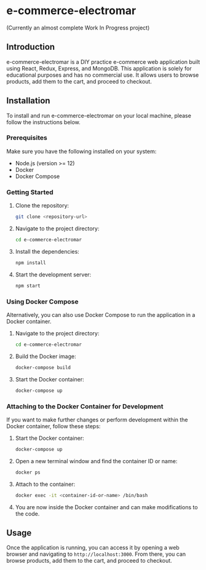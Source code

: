 # e-commerce-electromar

(Currently an almost complete Work In Progress project)

## Introduction

e-commerce-electromar is a DIY practice e-commerce web application built using React, Redux, Express, and MongoDB. This application is solely for educational purposes and has no commercial use. It allows users to browse products, add them to the cart, and proceed to checkout.

## Installation

To install and run e-commerce-electromar on your local machine, please follow the instructions below.

### Prerequisites

Make sure you have the following installed on your system:

- Node.js (version >= 12)
- Docker
- Docker Compose

### Getting Started

1. Clone the repository:

   ```bash
   git clone <repository-url>
   ```

2. Navigate to the project directory:

   ```bash
   cd e-commerce-electromar
   ```

3. Install the dependencies:

   ```bash
   npm install
   ```

4. Start the development server:
   ```bash
   npm start
   ```

### Using Docker Compose

Alternatively, you can also use Docker Compose to run the application in a Docker container.

1. Navigate to the project directory:

   ```bash
   cd e-commerce-electromar
   ```

2. Build the Docker image:

   ```bash
   docker-compose build
   ```

3. Start the Docker container:
   ```bash
   docker-compose up
   ```

### Attaching to the Docker Container for Development

If you want to make further changes or perform development within the Docker container, follow these steps:

1. Start the Docker container:

   ```bash
   docker-compose up
   ```

2. Open a new terminal window and find the container ID or name:

   ```bash
   docker ps
   ```

3. Attach to the container:

   ```bash
   docker exec -it <container-id-or-name> /bin/bash
   ```

4. You are now inside the Docker container and can make modifications to the code.

## Usage

Once the application is running, you can access it by opening a web browser and navigating to `http://localhost:3000`. From there, you can browse products, add them to the cart, and proceed to checkout.
